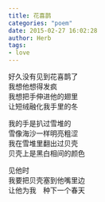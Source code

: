 ```yaml
---
title: 花喜鹊
categories: "poem"
date: 2015-02-27 16:02:28
author: Herb
tags:
- love
---
```

好久没有见到花喜鹊了\
我想他想得发疯\
我想把手伸进他的翅里\
让短绒融化我手里的冬

我的手是扒过雪堆的\
雪像海沙一样明亮粗涩\
我在雪堆里翻出过贝壳\
贝壳上是黑白相间的颜色

见他时\
我要把贝壳塞到他嘴里边\
让他为我　种下一个春天